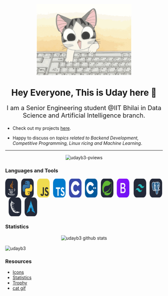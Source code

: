 <p align="center"><img src="./icons/cat.gif" alt="Home1" align="center" width="60%" height="auto" style="vertical-align:middle;margin:auto"></p>

<h1 align="center"> Hey Everyone, This is Uday here 👋</h1>

<p align="center" style="font-weight: normal; font-size: 20px">I am a Senior Engineering student @IIT Bhilai in Data Science and Artificial Intelligence branch.</p>

- Check out my projects [here](https://github.com/udayb3?tab=repositories).

- Happy to discuss on _topics related to Backend Development, Competitive Programming, Linux ricing and Machine Learning_.

---

<p align="center"> <img src="https://komarev.com/ghpvc/?username=udayb3&label=Profile%20views&color=red&abbreviated=true&style=for-the-badge" alt="udayb3-pviews"/></p>


### Languages and Tools
<p align="left" >
  <span style="vertical-align: middle;"><img src="./icons/Java-Dark.svg" alt="java-language" align="center" width="40" height="60" ></span>&ensp;
  <span style="vertical-align: middle;"><img src="./icons/Python-Dark.svg" alt="python-language" align="center" width="40" height="60" ></span>&ensp;
  <span style="vertical-align: middle;"><img src="./icons/JavaScript.svg" alt="javascript-language" align="center" width="40" height="60" ></span>&ensp;
  <span style="vertical-align: middle;"><img src="./icons/TypeScript.svg" alt="typescript-language" align="center" width="40" height="60" ></span>&ensp;
  <span style="vertical-align: middle;"><img src="./icons/C.svg" alt="c-language" align="center" width="40" height="60" ></span>&ensp;
  <span style="vertical-align: middle;"><img src="./icons/CPP.svg" alt="cpp-language" align="center" width="40" height="60" ></span>&ensp;
  <span style="vertical-align: middle;"><img src="./icons/Spring-Dark.svg" alt="spring-framework" align="center" width="40" height="60" ></span>&ensp;
  <span style="vertical-align: middle;"><img src="./icons/Bootstrap.svg" alt="bootstrap-framework" align="center" width="40" height="60" > </span>&ensp;
  <span style="vertical-align: middle;"><img src="./icons/TailwindCSS-Dark.svg" alt="tailwind-framework" align="center" width="40" height="60" ></span>&ensp;
  <span style="vertical-align: middle;"><img src="./icons/PostgreSQL-Dark.svg" alt="postgres-db" align="center" width="40" height="60" ></span>&ensp;
  <span style="vertical-align: middle;"><img src="./icons/Flask-Dark.svg" alt="flask-miniframework" align="center" width="40" height="60" tyle="vertical-align:middle;margin:auto;"></span>&ensp;
  <span style="vertical-align: middle;"><img src="./icons/Arch-Dark.svg" alt="arch-os" align="center" width="40" height="60"></span>&ensp;
</p>

### Statistics
<p align="center"><img align="center" src="https://github-readme-stats.vercel.app/api?username=udayb3&show_icons=true&theme=radical" alt="udayb3 github stats"/></p>

<img align="center" src="https://github-profile-trophy.vercel.app/?username=udayb3&theme=gitdimmed&no-frame=false&no-bg=false&margin-w=5" alt="udayb3"/>

### Resources
- [Icons](https://github.com/tandpfun/skill-icons)
- [Statistics](https://github.com/anuraghazra/github-readme-stats)
- [Trophy](https://github.com/ryo-ma/github-profile-trophy)
- [cat gif](https://media1.giphy.com/media/v1.Y2lkPTc5MGI3NjExMDd5a2htNm9lMjZ4dnBiaG5majRxdW5hNWZkaG44ZDV1Zm1sYnFoaCZlcD12MV9pbnRlcm5hbF9naWZfYnlfaWQmY3Q9Zw/LHZyixOnHwDDy/giphy.gif)